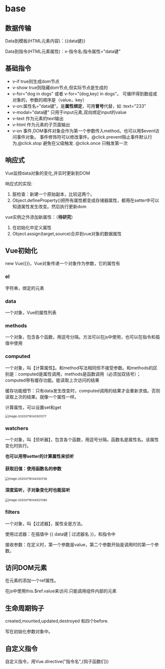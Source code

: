 # base

## 数据传输

Data到模板(HTML元素内容)：{{data键}}

Data到指令(HTML元素属性)：v-指令名:指令属性="data键"

## 基础指令

- v-if	true则生成dom节点
- v-show    true则隐藏dom节点,但实际节点是生成的
- v-for="dog in dogs" 或者 v-for="(dog,key) in dogs"。 可循环得到数组或对象的，参数的顺序是（value，key）
- v-on:属性名="data键"。是**属性绑定**，可用**冒号**代替，如 :text="233"
- v-modal="data键"   只用于input元素,双向绑定input的value
- v-text   作为元素的text输出
- v-html  作为元素的子页面输出
- v-on  事件,DOM事件对象会作为第一个参数传入method。也可以用$event访问事件对象。 事件修饰符可以修改事件。@click.prevent阻止事件默认行为,@click.stop 避免在父级触发. @click.once 只触发第一次

## 响应式

Vue监控data对象的变化,并实时更新到DOM

响应式的实现:

1. 脏检查：新建一个原始副本，比较这两个。
2. Object.defineProperty()把所有属性都变成存储器属性，都用在setter中可以知道属性发生改变。然后执行更新dom

vue实例之外添加新属性：（**待研究**）

1. 在初始化中定义属性
2. Object.assign(target,source)合并到vue对象的数据属性

## Vue初始化

new Vue({})，Vue对象传递一个对象作为参数，它的属性有

### el

字符串，绑定的元素

### data

一个对象，Vue的属性列表

### methods

一个对象，包含各个函数，用逗号分隔。方法可以在js中使用，也可以在指令和插值中使用

### computed

一个对象，叫【计算属性】。和method写法相同但不接受参数。和methods的区别是：computed是属性调用，methods是函数调用（必须加双括号）；computed带有缓存功能。能读取上次访问的结果

缓存功能细节：只有data发生改变时，computed调用的结果才会重新求值。否则读取上次的结果。就像一个属性一样。

计算属性，可以设置set和get

<img src="C:\Users\morto\AppData\Roaming\Typora\typora-user-images\image-20200716143301277.png" alt="image-20200716143301277" style="zoom:67%;" />

### watchers

一个对象，叫【侦听器】，包含各个函数，用逗号分隔。函数名是属性名。该属性变化时执行。

**也可以用带setter的计算属性来侦听**

#### 获取旧值：使用函数名的参数

<img src="C:\Users\morto\AppData\Roaming\Typora\typora-user-images\image-20200716144330726.png" alt="image-20200716144330726" style="zoom:67%;" />

#### 深度监听，子对象变化时也能监听

<img src="C:\Users\morto\AppData\Roaming\Typora\typora-user-images\image-20200716144527080.png" alt="image-20200716144527080" style="zoom:67%;" />

### filters

一个对象，叫【过滤器】，属性全是方法。

使用过滤器：在插值中 {{ data键 | 过滤器名 }}，和指令中

接收参数：在定义时，第一个参数是value，第二个参数开始是调用时的第一个参数。

## 访问DOM元素

在元素的添加一个ref属性。

在js中使用this.$ref.value来访问.只能调用组件内部的元素

## 生命周期钩子

created,mounted,updated,destroyed 和四个before.

写在初始化参数对象中。

## 自定义指令

自定义指令，用Vue.directive("指令名",{钩子函数们})

